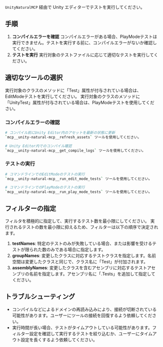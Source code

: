 `UnityNaturalMCP` 経由で Unity エディターでテストを実行してください。

## 手順
1. **コンパイルエラーを確認** コンパイルエラーがある場合、PlayModeテストは実行できません。テストを実行する前に、コンパイルエラーがないか確認してください。
2. **テストを実行** 実行対象のテストファイルに応じて適切なテストを実行してください。

## 適切なツールの選択

実行対象のクラスのメソッドに「Test」属性が付与されている場合は、EditModeテストを実行してください。
実行対象のクラスのメソッドに「UnityTest」属性が付与されている場合は、PlayModeテストを使用してください。

### コンパイルエラーの確認
```bash
# コンパイル前にUnity Editor内のアセットを最新の状態に更新
`mcp__unity-natural-mcp__refresh_assets` ツールを使用してください。

# Unity Editor内でのコンパイル確認
`mcp__unity-natural-mcp__get_compile_logs` ツールを使用してください。
```

### テストの実行
```bash
# コマンドラインでのEditModeのテストの実行
`mcp__unity-natural-mcp__run_edit_mode_tests` ツールを使用してください。

# コマンドラインでのPlayModeのテストの実行
`mcp__unity-natural-mcp__run_play_mode_tests` ツールを使用してください。
```

## フィルターの指定

フィルタを積極的に指定して、実行するテスト数を最小限にしてください。
実行されるテストの数を最小限に抑えるため、フィルターは以下の順序で決定されます。

1. **testNames**: 特定のテストのみが失敗している場合、または影響を受けるテストが限られた数のみである場合に指定します。
2. **groupNames**: 変更したクラスに対応するテストクラスを指定します。名前空間は変更したクラスと同じで、クラス名に「Test」が付加されます。
3. **assemblyNames**: 変更したクラスを含むアセンブリに対応するテストアセンブリの名前を指定します。アセンブリ名に「.Tests」を追加して指定してください。

## トラブルシューティング

- コンパイルなどによるドメインの再読み込みにより、接続が切断されている可能性があります。ユーザーにツールの接続を回復するよう依頼してください。
- 実行時間が長い場合、テストがタイムアウトしている可能性があります。フィルター設定を確認して実行するテストを絞り込むか、ユーザーにタイムアウト設定を長くするよう依頼してください。